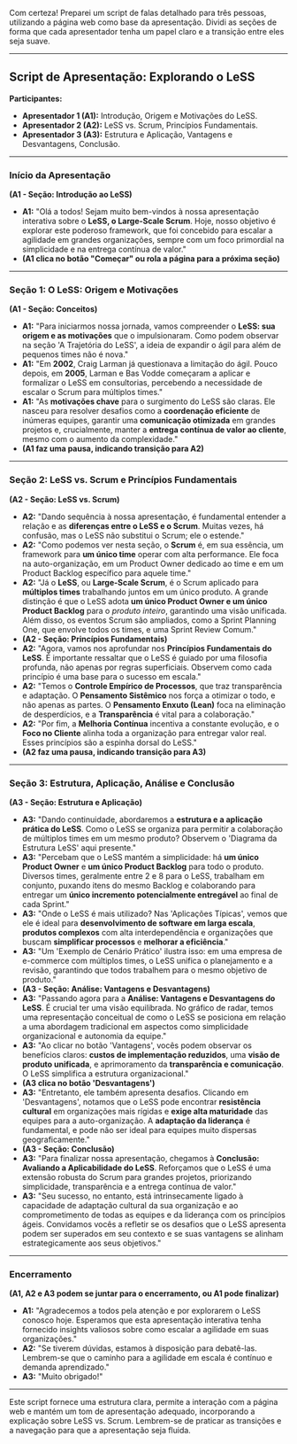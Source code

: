 Com certeza! Preparei um script de falas detalhado para três pessoas, utilizando a página web como base da apresentação. Dividi as seções de forma que cada apresentador tenha um papel claro e a transição entre eles seja suave.

---

## Script de Apresentação: Explorando o LeSS

**Participantes:**
* **Apresentador 1 (A1):** Introdução, Origem e Motivações do LeSS.
* **Apresentador 2 (A2):** LeSS vs. Scrum, Princípios Fundamentais.
* **Apresentador 3 (A3):** Estrutura e Aplicação, Vantagens e Desvantagens, Conclusão.

---

### Início da Apresentação

**(A1 - Seção: Introdução ao LeSS)**

* **A1:** "Olá a todos! Sejam muito bem-vindos à nossa apresentação interativa sobre o **LeSS, o Large-Scale Scrum**. Hoje, nosso objetivo é explorar este poderoso framework, que foi concebido para escalar a agilidade em grandes organizações, sempre com um foco primordial na simplicidade e na entrega contínua de valor."
* **(A1 clica no botão "Começar" ou rola a página para a próxima seção)**

---

### Seção 1: O LeSS: Origem e Motivações

**(A1 - Seção: Conceitos)**

* **A1:** "Para iniciarmos nossa jornada, vamos compreender o **LeSS: sua origem e as motivações** que o impulsionaram. Como podem observar na seção 'A Trajetória do LeSS', a ideia de expandir o ágil para além de pequenos times não é nova."
* **A1:** "Em **2002**, Craig Larman já questionava a limitação do ágil. Pouco depois, em **2005**, Larman e Bas Vodde começaram a aplicar e formalizar o LeSS em consultorias, percebendo a necessidade de escalar o Scrum para múltiplos times."
* **A1:** "As **motivações chave** para o surgimento do LeSS são claras. Ele nasceu para resolver desafios como a **coordenação eficiente** de inúmeras equipes, garantir uma **comunicação otimizada** em grandes projetos e, crucialmente, manter a **entrega contínua de valor ao cliente**, mesmo com o aumento da complexidade."
* **(A1 faz uma pausa, indicando transição para A2)**

---

### Seção 2: LeSS vs. Scrum e Princípios Fundamentais

**(A2 - Seção: LeSS vs. Scrum)**

* **A2:** "Dando sequência à nossa apresentação, é fundamental entender a relação e as **diferenças entre o LeSS e o Scrum**. Muitas vezes, há confusão, mas o LeSS não substitui o Scrum; ele o estende."
* **A2:** "Como podemos ver nesta seção, o **Scrum** é, em sua essência, um framework para **um único time** operar com alta performance. Ele foca na auto-organização, em um Product Owner dedicado ao time e em um Product Backlog específico para aquele time."
* **A2:** "Já o **LeSS**, ou **Large-Scale Scrum**, é o Scrum aplicado para **múltiplos times** trabalhando juntos em um único produto. A grande distinção é que o LeSS adota **um único Product Owner e um único Product Backlog** para o *produto inteiro*, garantindo uma visão unificada. Além disso, os eventos Scrum são ampliados, como a Sprint Planning One, que envolve todos os times, e uma Sprint Review Comum."
* **(A2 - Seção: Princípios Fundamentais)**
* **A2:** "Agora, vamos nos aprofundar nos **Princípios Fundamentais do LeSS**. É importante ressaltar que o LeSS é guiado por uma filosofia profunda, não apenas por regras superficiais. Observem como cada princípio é uma base para o sucesso em escala."
* **A2:** "Temos o **Controle Empírico de Processos**, que traz transparência e adaptação. O **Pensamento Sistêmico** nos força a otimizar o todo, e não apenas as partes. O **Pensamento Enxuto (Lean)** foca na eliminação de desperdícios, e a **Transparência** é vital para a colaboração."
* **A2:** "Por fim, a **Melhoria Contínua** incentiva a constante evolução, e o **Foco no Cliente** alinha toda a organização para entregar valor real. Esses princípios são a espinha dorsal do LeSS."
* **(A2 faz uma pausa, indicando transição para A3)**

---

### Seção 3: Estrutura, Aplicação, Análise e Conclusão

**(A3 - Seção: Estrutura e Aplicação)**

* **A3:** "Dando continuidade, abordaremos a **estrutura e a aplicação prática do LeSS**. Como o LeSS se organiza para permitir a colaboração de múltiplos times em um mesmo produto? Observem o 'Diagrama da Estrutura LeSS' aqui presente."
* **A3:** "Percebam que o LeSS mantém a simplicidade: há **um único Product Owner** e **um único Product Backlog** para todo o produto. Diversos times, geralmente entre 2 e 8 para o LeSS, trabalham em conjunto, puxando itens do mesmo Backlog e colaborando para entregar um **único incremento potencialmente entregável** ao final de cada Sprint."
* **A3:** "Onde o LeSS é mais utilizado? Nas 'Aplicações Típicas', vemos que ele é ideal para **desenvolvimento de software em larga escala**, **produtos complexos** com alta interdependência e organizações que buscam **simplificar processos** e **melhorar a eficiência**."
* **A3:** "Um 'Exemplo de Cenário Prático' ilustra isso: em uma empresa de e-commerce com múltiplos times, o LeSS unifica o planejamento e a revisão, garantindo que todos trabalhem para o mesmo objetivo de produto."
* **(A3 - Seção: Análise: Vantagens e Desvantagens)**
* **A3:** "Passando agora para a **Análise: Vantagens e Desvantagens do LeSS**. É crucial ter uma visão equilibrada. No gráfico de radar, temos uma representação conceitual de como o LeSS se posiciona em relação a uma abordagem tradicional em aspectos como simplicidade organizacional e autonomia da equipe."
* **A3:** "Ao clicar no botão 'Vantagens', vocês podem observar os benefícios claros: **custos de implementação reduzidos**, uma **visão de produto unificada**, e aprimoramento da **transparência e comunicação**. O LeSS simplifica a estrutura organizacional."
* **(A3 clica no botão 'Desvantagens')**
* **A3:** "Entretanto, ele também apresenta desafios. Clicando em 'Desvantagens', notamos que o LeSS pode encontrar **resistência cultural** em organizações mais rígidas e **exige alta maturidade** das equipes para a auto-organização. A **adaptação da liderança** é fundamental, e pode não ser ideal para equipes muito dispersas geograficamente."
* **(A3 - Seção: Conclusão)**
* **A3:** "Para finalizar nossa apresentação, chegamos à **Conclusão: Avaliando a Aplicabilidade do LeSS**. Reforçamos que o LeSS é uma extensão robusta do Scrum para grandes projetos, priorizando simplicidade, transparência e a entrega contínua de valor."
* **A3:** "Seu sucesso, no entanto, está intrinsecamente ligado à capacidade de adaptação cultural da sua organização e ao comprometimento de todas as equipes e da liderança com os princípios ágeis. Convidamos vocês a refletir se os desafios que o LeSS apresenta podem ser superados em seu contexto e se suas vantagens se alinham estrategicamente aos seus objetivos."

---

### Encerramento

**(A1, A2 e A3 podem se juntar para o encerramento, ou A1 pode finalizar)**

* **A1:** "Agradecemos a todos pela atenção e por explorarem o LeSS conosco hoje. Esperamos que esta apresentação interativa tenha fornecido insights valiosos sobre como escalar a agilidade em suas organizações."
* **A2:** "Se tiverem dúvidas, estamos à disposição para debatê-las. Lembrem-se que o caminho para a agilidade em escala é contínuo e demanda aprendizado."
* **A3:** "Muito obrigado!"

---

Este script fornece uma estrutura clara, permite a interação com a página web e mantém um tom de apresentação adequado, incorporando a explicação sobre LeSS vs. Scrum. Lembrem-se de praticar as transições e a navegação para que a apresentação seja fluida.
